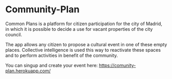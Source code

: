 # Community-Plan

Common Plans is a platform for citizen participation for the city of Madrid, in which it is possible to decide a use for vacant properties of the city council.

The app allows any citizen to propose a cultural event in one of these empty places. Collective intelligence is used this way to reactivate these spaces and to perform activities in benefit of the community.

You can singup and create your event here: https://comunity-plan.herokuapp.com/

